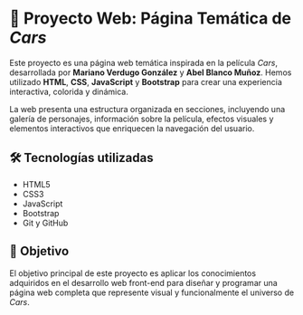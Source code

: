 # 🚗 Proyecto Web: Página Temática de *Cars* 

Este proyecto es una página web temática inspirada en la película *Cars*, desarrollada por **Mariano Verdugo González** y **Abel Blanco Muñoz**. Hemos utilizado **HTML**, **CSS**, **JavaScript** y **Bootstrap** para crear una experiencia interactiva, colorida y dinámica.

La web presenta una estructura organizada en secciones, incluyendo una galería de personajes, información sobre la película, efectos visuales y elementos interactivos que enriquecen la navegación del usuario.

## 🛠️ Tecnologías utilizadas

- HTML5  
- CSS3  
- JavaScript  
- Bootstrap  
- Git y GitHub  

## 🎯 Objetivo

El objetivo principal de este proyecto es aplicar los conocimientos adquiridos en el desarrollo web front-end para diseñar y programar una página web completa que represente visual y funcionalmente el universo de *Cars*.
